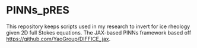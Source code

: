 # PINNs_pRES
This repository keeps scripts used in my research to invert for ice rheology given 2D full Stokes equations.
The JAX-based PINNs framework based off https://github.com/YaoGroup/DIFFICE_jax. 
